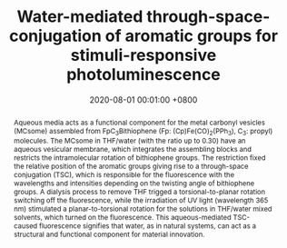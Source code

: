 ---
title:          "Water-mediated through-space-conjugation of aromatic groups for stimuli-responsive photoluminescence"
date:           2020-08-01 00:01:00 +0800
selected:       false
pub:            "Giant"
pub_date:       "2020"
abstract: >-
  Aqueous media acts as a functional component for the metal carbonyl vesicles (MCsome) assembled from FpC$_3$Bithiophene (Fp: (Cp)Fe(CO)$_2$(PPh$_3$), C$_3$: propyl) molecules. The MCsome in THF/water (with the ratio up to 0.30) have an aqueous vesicular membrane, which integrates the assembling blocks and restricts the intramolecular rotation of bithiophene groups. The restriction fixed the relative position of the aromatic groups giving rise to a through-space conjugation (TSC), which is responsible for the fluorescence with the wavelengths and intensities depending on the twisting angle of bithiophene groups. A dialysis process to remove THF trigged a torsional-to-planar rotation switching off the fluorescence, while the irradiation of UV light (wavelength 365 nm) stimulated a planar-to-torsional rotation for the solutions in THF/water mixed solvents, which turned on the fluorescence. This aqueous-mediated TSC-caused fluorescence signifies that water, as in natural systems, can act as a structural and functional component for material innovation.
cover:          /assets/images/covers/yang20201.png
authors:
- Yang Yang
- Haoke Zhang
- Chin-Yi Chen
- Ankit Raj
- Ben Zhong Tang
- Yan Jun Lin
- Chien-Lung Wang
- Xiao Song Wang
links:
  Paper: https://www.sciencedirect.com/science/article/pii/S266654252030031X
---